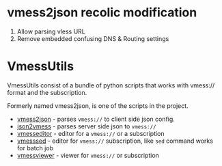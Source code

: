 # vmess2json recolic modification

1. Allow parsing vless URL
2. Remove embedded confusing DNS & Routing settings

# VmessUtils

VmessUtils consist of a bundle of python scripts that works with vmess:// format and the subscription.

Formerly named vmess2json, is one of the scripts in the project.

* [vmess2json](https://github.com/boypt/vmess2json/wiki/vmess2json) - parses `vmess://` to client side json config.
* [json2vmess](https://github.com/boypt/vmess2json/wiki/json2vmess) - parses server side json to `vmess://`
* [vmesseditor](https://github.com/boypt/vmess2json/wiki/vmesseditor) - editor for a `vmess://` or a subscription
* [vmesssed](https://github.com/boypt/vmess2json/wiki/vmesssed) - editor for `vmess://` subscription, like `sed` command works for batch job
* [vmessviewer](https://github.com/boypt/vmess2json/wiki/vmessviewer) - viewer for `vmess://` or subscription
